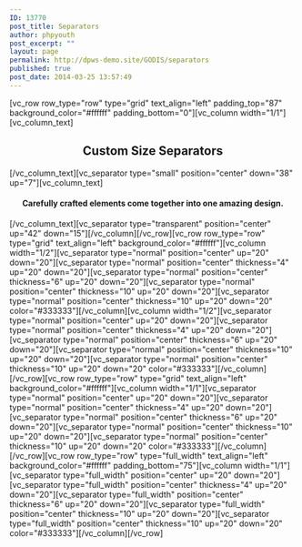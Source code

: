 ```yaml
---
ID: 13770
post_title: Separators
author: phpyouth
post_excerpt: ""
layout: page
permalink: http://dpws-demo.site/GODIS/separators
published: true
post_date: 2014-03-25 13:57:49
---
```

[vc_row row_type="row" type="grid" text_align="left" padding_top="87" background_color="#ffffff" padding_bottom="0"][vc_column width="1/1"][vc_column_text]
<h2 style="text-align: center;">Custom Size Separators</h2>
[/vc_column_text][vc_separator type="small" position="center" down="38" up="7"][vc_column_text]
<h4 style="text-align: center;">Carefully crafted elements come together into one amazing design.</h4>
[/vc_column_text][vc_separator type="transparent" position="center" up="42" down="15"][/vc_column][/vc_row][vc_row row_type="row" type="grid" text_align="left" background_color="#ffffff"][vc_column width="1/2"][vc_separator type="normal" position="center" up="20" down="20"][vc_separator type="normal" position="center" thickness="4" up="20" down="20"][vc_separator type="normal" position="center" thickness="6" up="20" down="20"][vc_separator type="normal" position="center" thickness="10" up="20" down="20"][vc_separator type="normal" position="center" thickness="10" up="20" down="20" color="#333333"][/vc_column][vc_column width="1/2"][vc_separator type="normal" position="center" up="20" down="20"][vc_separator type="normal" position="center" thickness="4" up="20" down="20"][vc_separator type="normal" position="center" thickness="6" up="20" down="20"][vc_separator type="normal" position="center" thickness="10" up="20" down="20"][vc_separator type="normal" position="center" thickness="10" up="20" down="20" color="#333333"][/vc_column][/vc_row][vc_row row_type="row" type="grid" text_align="left" background_color="#ffffff"][vc_column width="1/1"][vc_separator type="normal" position="center" up="20" down="20"][vc_separator type="normal" position="center" thickness="4" up="20" down="20"][vc_separator type="normal" position="center" thickness="6" up="20" down="20"][vc_separator type="normal" position="center" thickness="10" up="20" down="20"][vc_separator type="normal" position="center" thickness="10" up="20" down="20" color="#333333"][/vc_column][/vc_row][vc_row row_type="row" type="full_width" text_align="left" background_color="#ffffff" padding_bottom="75"][vc_column width="1/1"][vc_separator type="full_width" position="center" up="20" down="20"][vc_separator type="full_width" position="center" thickness="4" up="20" down="20"][vc_separator type="full_width" position="center" thickness="6" up="20" down="20"][vc_separator type="full_width" position="center" thickness="10" up="20" down="20"][vc_separator type="full_width" position="center" thickness="10" up="20" down="20" color="#333333"][/vc_column][/vc_row]